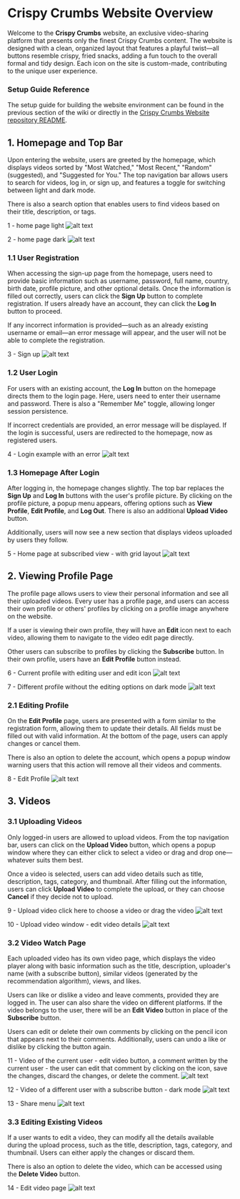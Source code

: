 # Crispy Crumbs Website Overview

Welcome to the **Crispy Crumbs** website, an exclusive video-sharing platform that presents only the finest Crispy Crumbs content. The website is designed with a clean, organized layout that features a playful twist—all buttons resemble crispy, fried snacks, adding a fun touch to the overall formal and tidy design. Each icon on the site is custom-made, contributing to the unique user experience.


### Setup Guide Reference

The setup guide for building the website environment can be found in the previous section of the wiki or directly in the [Crispy Crumbs Website repository README](https://github.com/Mzhenian/CrispyCrumbsWeb).


## 1. Homepage and Top Bar

Upon entering the website, users are greeted by the homepage, which displays videos sorted by "Most Watched," "Most Recent," "Random" (suggested), and "Suggested for You." The top navigation bar allows users to search for videos, log in, or sign up, and features a toggle for switching between light and dark mode.

There is also a search option that enables users to find videos based on their title, description, or tags.

1 - home page light
![alt text](<photos/web 1.png>)

2 - home page dark
![alt text](<photos/web 2.png>)

### 1.1 User Registration

When accessing the sign-up page from the homepage, users need to provide basic information such as username, password, full name, country, birth date, profile picture, and other optional details. Once the information is filled out correctly, users can click the **Sign Up** button to complete registration. If users already have an account, they can click the **Log In** button to proceed.

If any incorrect information is provided—such as an already existing username or email—an error message will appear, and the user will not be able to complete the registration.

3 - Sign up
![alt text](<photos/web 3.png>)

### 1.2 User Login

For users with an existing account, the **Log In** button on the homepage directs them to the login page. Here, users need to enter their username and password. There is also a "Remember Me" toggle, allowing longer session persistence.

If incorrect credentials are provided, an error message will be displayed. If the login is successful, users are redirected to the homepage, now as registered users.

4 - Login example with an error
![alt text](<photos/web 4.png>)

### 1.3 Homepage After Login

After logging in, the homepage changes slightly. The top bar replaces the **Sign Up** and **Log In** buttons with the user's profile picture. By clicking on the profile picture, a popup menu appears, offering options such as **View Profile**, **Edit Profile**, and **Log Out**. There is also an additional **Upload Video** button.

Additionally, users will now see a new section that displays videos uploaded by users they follow.

5 - Home page at subscribed view - with grid layout
![alt text](<photos/web 5.png>)

## 2. Viewing Profile Page

The profile page allows users to view their personal information and see all their uploaded videos. Every user has a profile page, and users can access their own profile or others' profiles by clicking on a profile image anywhere on the website.

If a user is viewing their own profile, they will have an **Edit** icon next to each video, allowing them to navigate to the video edit page directly.

Other users can subscribe to profiles by clicking the **Subscribe** button. In their own profile, users have an **Edit Profile** button instead.

6 - Current profile with editing user and edit icon
![alt text](<photos/web 6.png>)

7 - Different profile without the editing options on dark mode
![alt text](<photos/web 7.png>)

### 2.1 Editing Profile

On the **Edit Profile** page, users are presented with a form similar to the registration form, allowing them to update their details. All fields must be filled out with valid information. At the bottom of the page, users can apply changes or cancel them.

There is also an option to delete the account, which opens a popup window warning users that this action will remove all their videos and comments.

8 - Edit Profile
![alt text](<photos/web 8.png>)

## 3. Videos

### 3.1 Uploading Videos

Only logged-in users are allowed to upload videos. From the top navigation bar, users can click on the **Upload Video** button, which opens a popup window where they can either click to select a video or drag and drop one—whatever suits them best.

Once a video is selected, users can add video details such as title, description, tags, category, and thumbnail. After filling out the information, users can click **Upload Video** to complete the upload, or they can choose **Cancel** if they decide not to upload.

9 - Upload video click here to choose a video or drag the video
![alt text](<photos/web 9.png>)

10 - Upload video window - edit video details
![alt text](<photos/web 10.png>)

### 3.2 Video Watch Page

Each uploaded video has its own video page, which displays the video player along with basic information such as the title, description, uploader's name (with a subscribe button), similar videos (generated by the recommendation algorithm), views, and likes.

Users can like or dislike a video and leave comments, provided they are logged in. The user can also share the video on different platforms. If the video belongs to the user, there will be an **Edit Video** button in place of the **Subscribe** button.

Users can edit or delete their own comments by clicking on the pencil icon that appears next to their comments. Additionally, users can undo a like or dislike by clicking the button again.

11 - Video of the current user - edit video button, a comment written by the current user - the user can edit that comment by clicking on the icon, save the changes, discard the changes, or delete the comment.
![alt text](<photos/web 11.png>)

12 - Video of a different user with a subscribe button - dark mode
![alt text](<photos/web 12.png>)

13 - Share menu
![alt text](<photos/web 13.png>)

### 3.3 Editing Existing Videos

If a user wants to edit a video, they can modify all the details available during the upload process, such as the title, description, tags, category, and thumbnail. Users can either apply the changes or discard them.

There is also an option to delete the video, which can be accessed using the **Delete Video** button.

14 - Edit video page
![alt text](<photos/web 14.png>)
